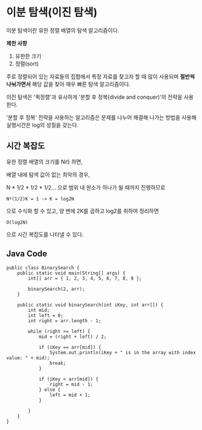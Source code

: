 # 이분 탐색(이진 탐색)

이분 탐색이란 유한 정렬 배열의 탐색 알고리즘이다.


**제한 사항**
 1. 유한한 크기
 2. 정렬(sort)

주로 정렬되어 있는 자료들의 집합에서 특정 자료를 찾고자 할 때 많이 사용되며 **절반씩 나눠가면서** 해당 값을 찾아 매우 빠른 탐색 알고리즘이다.

이진 탐색은 '퀵정렬'과 유사하게 '분할 후 정복(divide and conquer)'의 전략을 사용한다.

'분할 후 정복' 전략을 사용하는 알고리즘은 문제를 나누어 해결해 나가는 방법을 사용해 실행시간은 log의 성질을 갖는다.

## 시간 복잡도

유한 정렬 배열의 크기를 N라 하면, 

배열 내에 탐색 값이 없는 최악의 경우,

N * 1/2 * 1/2 * 1/2... 으로 범위 내 원소가 하나가 될 때까지 진행하므로

```
N*(1/2)K = 1 -> K = log2N 
```
으로 수식화 할 수 있고, 양 변에 2K를 곱하고 log2를 취하여 정리하면 

```
O(log2N)
```
으로 시간 복잡도를 나타낼 수 있다.

## Java Code

```
public class BinarySearch {
    public static void main(String[] args) {
        int[] arr = { 1, 2, 3, 4, 5, 6, 7, 8, 9 };
 
        binarySearch(2, arr);
    }
 
    public static void binarySearch(int iKey, int arr[]) {
        int mid;
        int left = 0;
        int right = arr.length - 1;
 
        while (right >= left) {
            mid = (right + left) / 2;
 
            if (iKey == arr[mid]) {
                System.out.println(iKey + " is in the array with index value: " + mid);
                break;
            }
 
            if (iKey < arr[mid]) {
                right = mid - 1;
            } else {
                left = mid + 1;
            }
 
        }
    }
}
```